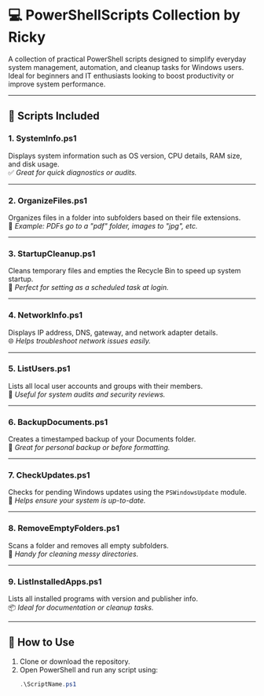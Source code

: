 # 💻 PowerShellScripts Collection by Ricky

A collection of practical PowerShell scripts designed to simplify everyday system management, automation, and cleanup tasks for Windows users. Ideal for beginners and IT enthusiasts looking to boost productivity or improve system performance.

---

## 📂 Scripts Included

### 1. **SystemInfo.ps1**

Displays system information such as OS version, CPU details, RAM size, and disk usage.  
✅ _Great for quick diagnostics or audits._

---

### 2. **OrganizeFiles.ps1**

Organizes files in a folder into subfolders based on their file extensions.  
📁 _Example: PDFs go to a "pdf" folder, images to "jpg", etc._

---

### 3. **StartupCleanup.ps1**

Cleans temporary files and empties the Recycle Bin to speed up system startup.  
🧹 _Perfect for setting as a scheduled task at login._

---

### 4. **NetworkInfo.ps1**

Displays IP address, DNS, gateway, and network adapter details.  
🌐 _Helps troubleshoot network issues easily._

---

### 5. **ListUsers.ps1**

Lists all local user accounts and groups with their members.  
👥 _Useful for system audits and security reviews._

---

### 6. **BackupDocuments.ps1**

Creates a timestamped backup of your Documents folder.  
💾 _Great for personal backup or before formatting._

---

### 7. **CheckUpdates.ps1**

Checks for pending Windows updates using the `PSWindowsUpdate` module.  
🔄 _Helps ensure your system is up-to-date._

---

### 8. **RemoveEmptyFolders.ps1**

Scans a folder and removes all empty subfolders.  
🧺 _Handy for cleaning messy directories._

---

### 9. **ListInstalledApps.ps1**

Lists all installed programs with version and publisher info.  
📦 _Ideal for documentation or cleanup tasks._

---

## 🚀 How to Use

1. Clone or download the repository.
2. Open PowerShell and run any script using:
   ```powershell
   .\ScriptName.ps1
   ```
